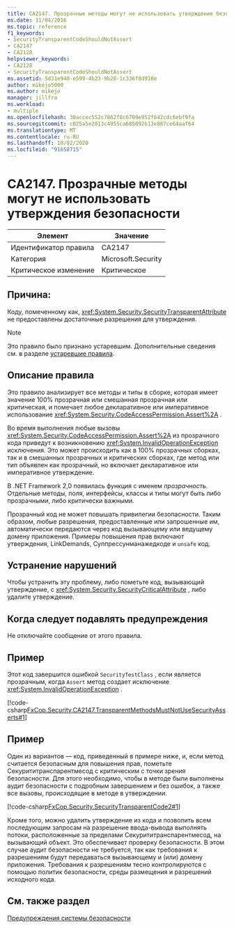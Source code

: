 ```yaml
---
title: CA2147. Прозрачные методы могут не использовать утверждения безопасности
ms.date: 11/04/2016
ms.topic: reference
f1_keywords:
- SecurityTransparentCodeShouldNotAssert
- CA2147
- CA2128
helpviewer_keywords:
- CA2128
- SecurityTransparentCodeShouldNotAssert
ms.assetid: 5d31e940-e599-4b23-9b28-1c336f8d910e
author: mikejo5000
ms.author: mikejo
manager: jillfra
ms.workload:
- multiple
ms.openlocfilehash: 30accec552c7862f8c6709e952f642cdc6ebf9fa
ms.sourcegitcommit: c025a5e2013c4955ca685092b13e887ce64aaf64
ms.translationtype: MT
ms.contentlocale: ru-RU
ms.lasthandoff: 10/02/2020
ms.locfileid: "91658715"
---
```

# <a name="ca2147-transparent-methods-may-not-use-security-asserts"></a>CA2147. Прозрачные методы могут не использовать утверждения безопасности

|Элемент|Значение|
|-|-|
|Идентификатор правила|CA2147|
|Категория|Microsoft.Security|
|Критическое изменение|Критическое|

## <a name="cause"></a>Причина:
Коду, помеченному как, <xref:System.Security.SecurityTransparentAttribute> не предоставлены достаточные разрешения для утверждения.

> [!NOTE]
> Это правило было признано устаревшим. Дополнительные сведения см. в разделе [устаревшие правила](fxcop-unported-deprecated-rules.md).

## <a name="rule-description"></a>Описание правила
Это правило анализирует все методы и типы в сборке, которая имеет значение 100% прозрачная или смешанная прозрачная или критическая, и помечает любое декларативное или императивное использование <xref:System.Security.CodeAccessPermission.Assert%2A> .

Во время выполнения любые вызовы <xref:System.Security.CodeAccessPermission.Assert%2A> из прозрачного кода приведут к возникновению <xref:System.InvalidOperationException> исключения. Это может происходить как в 100% прозрачных сборках, так и в смешанных прозрачных и критических сборках, где метод или тип объявлен как прозрачный, но включает декларативное или императивное утверждение.

В .NET Framework 2,0 появилась функция с именем *прозрачность*. Отдельные методы, поля, интерфейсы, классы и типы могут быть либо прозрачными, либо критически важными.

Прозрачный код не может повышать привилегии безопасности. Таким образом, любые разрешения, предоставленные или запрошенные им, автоматически передаются через код вызывающему или ведущему домену приложения. Примеры повышения прав включают утверждения, LinkDemands, Суппрессунманажедкоде и `unsafe` код.

## <a name="how-to-fix-violations"></a>Устранение нарушений
Чтобы устранить эту проблему, либо пометьте код, вызывающий утверждение, с <xref:System.Security.SecurityCriticalAttribute> , либо удалите утверждение.

## <a name="when-to-suppress-warnings"></a>Когда следует подавлять предупреждения
Не отключайте сообщение от этого правила.

## <a name="example"></a>Пример
Этот код завершится ошибкой `SecurityTestClass` , если является прозрачным, когда `Assert` метод создает исключение <xref:System.InvalidOperationException> .

[!code-csharp[FxCop.Security.CA2147.TransparentMethodsMustNotUseSecurityAsserts#1](../code-quality/codesnippet/CSharp/ca2147-transparent-methods-may-not-use-security-asserts_1.cs)]

## <a name="example"></a>Пример
Один из вариантов — код, приведенный в примере ниже, и, если метод считается безопасным для повышения прав, пометьте Секурититранспарентмесод с критическим с точки зрения безопасности. Для этого необходимо, чтобы в методе были выполнены аудит безопасности с подробным завершением и без ошибок, а также все вызовы, происходящие в методе в утверждении.

[!code-csharp[FxCop.Security.SecurityTransparentCode2#1](../code-quality/codesnippet/CSharp/ca2147-transparent-methods-may-not-use-security-asserts_2.cs)]

Кроме того, можно удалить утверждение из кода и позволить всем последующим запросам на разрешение ввода-вывода выполнять потоки, расположенные за пределами Секурититранспарентмесод, на вызывающий объект. Это обеспечивает проверку безопасности. В этом случае аудит безопасности не требуется, так как требования к разрешениям будут передаваться вызывающему и (или) домену приложения. Требования к разрешениям тесно контролируются с помощью политик безопасности, среды размещения и разрешений исходного кода.

## <a name="see-also"></a>См. также раздел
[Предупреждения системы безопасности](/dotnet/fundamentals/code-analysis/quality-rules/security-warnings)
